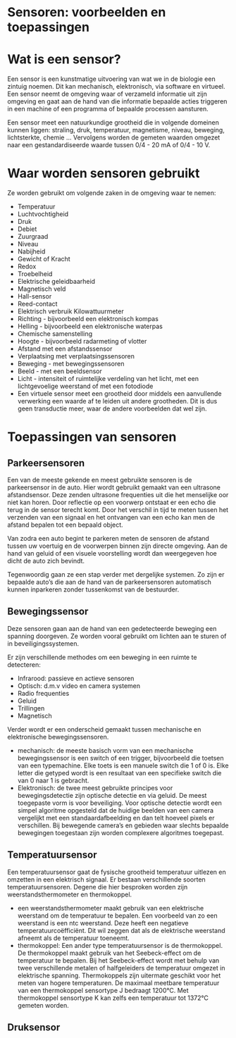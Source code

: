 # Sensoren: voorbeelden en toepassingen


# Wat is een sensor?

Een sensor is een kunstmatige uitvoering van wat we in de biologie een zintuig noemen. Dit kan mechanisch, elektronisch, via software en virtueel. Een sensor neemt de omgeving waar of verzameld informatie uit zijn omgeving en gaat aan de hand van die informatie bepaalde acties triggeren in een machine of een programma of bepaalde processen aansturen.

Een sensor meet een natuurkundige grootheid die in volgende domeinen kunnen liggen: straling, druk, temperatuur, magnetisme, niveau, beweging, lichtsterkte, chemie … Vervolgens worden de gemeten waarden omgezet naar een gestandardiseerde waarde tussen 0/4 - 20 mA of 0/4 - 10 V.


# Waar worden sensoren gebruikt

Ze worden gebruikt om volgende zaken in de omgeving waar te nemen:



*   Temperatuur
*   Luchtvochtigheid
*   Druk
*   Debiet
*   Zuurgraad
*   Niveau
*   Nabijheid
*   Gewicht of Kracht
*   Redox
*   Troebelheid
*   Elektrische geleidbaarheid
*   Magnetisch veld
*   Hall-sensor
*   Reed-contact
*   Elektrisch verbruik Kilowattuurmeter
*   Richting - bijvoorbeeld een elektronisch kompas
*   Helling - bijvoorbeeld een elektronische waterpas
*   Chemische samenstelling
*   Hoogte - bijvoorbeeld radarmeting of vlotter
*   Afstand met een afstandssensor
*   Verplaatsing met verplaatsingssensoren
*   Beweging - met bewegingssensoren
*   Beeld - met een beeldsensor
*   Licht - intensiteit of ruimtelijke verdeling van het licht, met een lichtgevoelige weerstand of met een fotodiode
*   Een virtuele sensor meet een grootheid door middels een aanvullende verwerking een waarde af te leiden uit andere grootheden. Dit is dus geen transductie meer, waar de andere voorbeelden dat wel zijn.


# Toepassingen van sensoren


## Parkeersensoren

Een van de meeste gekende en meest gebruikte sensoren is de parkeersensor in de auto. Hier wordt gebruikt gemaakt van een ultrasone afstandsensor. Deze zenden ultrasone frequenties uit die het menselijke oor niet kan horen. Door reflectie op een voorwerp ontstaat er een echo die terug in de sensor terecht komt. Door het verschil in tijd te meten tussen het verzenden van een signaal en het ontvangen van een echo kan men de afstand bepalen tot een bepaald object. 

Van zodra een auto begint te parkeren meten de sensoren de afstand tussen uw voertuig en de voorwerpen binnen zijn directe omgeving. Aan de hand van geluid of een visuele voorstelling wordt dan weergegeven hoe dicht de auto zich bevindt. 

Tegenwoordig gaan ze een stap verder met dergelijke systemen. Zo zijn er bepaalde auto’s die aan de hand van de parkeersensoren automatisch kunnen inparkeren zonder tussenkomst van de bestuurder. 


## Bewegingssensor

Deze sensoren gaan aan de hand van een gedetecteerde beweging een spanning doorgeven. Ze worden vooral gebruikt om lichten aan te sturen of in beveiligingssystemen. 

Er zijn verschillende methodes om een beweging in een ruimte te detecteren: 



*   Infrarood: passieve en actieve sensoren
*   Optisch: d.m.v video en camera systemen
*   Radio frequenties
*   Geluid
*   Trillingen
*   Magnetisch

Verder wordt er een onderscheid gemaakt tussen mechanische en elektronische bewegingssensoren. 



*   mechanisch: de meeste basisch vorm van een mechanische bewegingssensor is een switch of een trigger, bijvoorbeeld die toetsen van een typemachine. Elke toets is een manuele switch die 1 of 0 is. Elke letter die getyped wordt is een resultaat van een specifieke switch die van 0 naar 1 is gebracht. 
*   Elektronisch: de twee meest gebruikte principes voor bewegingsdetectie zijn  optische detectie en via geluid. De meest toegepaste vorm is voor beveiliging. Voor optische detectie wordt een simpel algoritme opgesteld dat de huidige beelden van een camera vergelijkt met een standaardafbeelding en dan telt hoeveel pixels er verschillen. Bij bewegende camera’s en gebieden waar slechts bepaalde bewegingen toegestaan zijn worden complexere algoritmes toegepast. 


## Temperatuursensor

Een temperatuursensor gaat de fysische grootheid temperatuur uitlezen en omzetten in een elektrisch signaal. Er bestaan verschillende soorten temperatuursensoren. Degene die hier besproken worden zijn weerstandsthermometer en thermokoppel. 



*   een weerstandsthermometer maakt gebruik van een elektrische weerstand om de temperatuur te bepalen. Een voorbeeld van zo een weerstand is een ntc weerstand. Deze heeft een negatieve temperatuurcoëfficiënt. Dit wil zeggen dat als de elektrische weerstand afneemt als de temperatuur toeneemt. 
*   thermokoppel: Een ander type temperatuursensor is de thermokoppel. De thermokoppel maakt gebruik van het Seebeck-effect om de temperatuur te bepalen. Bij het Seebeck-effect wordt met behulp van twee verschillende metalen of halfgeleiders de temperatuur omgezet in elektrische spanning. Thermokoppels zijn uitermate geschikt voor het meten van hogere temperaturen. De maximaal meetbare temperatuur van een thermokoppel sensortype J bedraagt 1200°C. Met thermokoppel sensortype K kan zelfs een temperatuur tot 1372°C gemeten worden.


## Druksensor